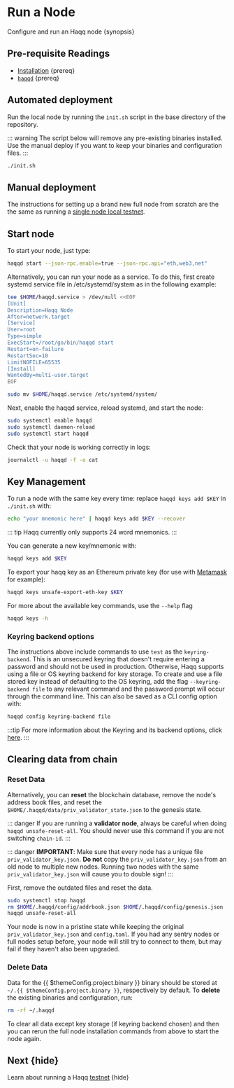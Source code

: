 <!--
order: 4
-->

# Run a Node

Configure and run an Haqq node {synopsis}

## Pre-requisite Readings

- [Installation](./installation.md) {prereq}
- [`haqqd`](./binary.md) {prereq}

## Automated deployment

Run the local node by running the `init.sh` script in the base directory of the repository.

::: warning
The script below will remove any pre-existing binaries installed. Use the manual deploy if you want
to keep your binaries and configuration files.
:::

```bash
./init.sh
```

## Manual deployment

The instructions for setting up a brand new full node from scratch are the the same as running a
[single node local testnet](./../guides/localnet/single_node.md#manual-localnet).

## Start node

To start your node, just type:

```bash
haqqd start --json-rpc.enable=true --json-rpc.api="eth,web3,net"
```
Alternatively, you can run your node as a service. To do this, first create systemd service file in /etc/systemd/system as in the following example:

```bash
tee $HOME/haqqd.service > /dev/null <<EOF
[Unit]
Description=Haqq Node
After=network.target
[Service]
User=root
Type=simple
ExecStart=/root/go/bin/haqqd start
Restart=on-failure
RestartSec=10
LimitNOFILE=65535
[Install]
WantedBy=multi-user.target
EOF

sudo mv $HOME/haqqd.service /etc/systemd/system/
```
Next, enable the haqqd service, reload systemd, and start the node:

```bash
sudo systemctl enable haqqd
sudo systemctl daemon-reload
sudo systemctl start haqqd
```
Check that your node is working correctly in logs:

```bash
journalctl -u haqqd -f -o cat
```

## Key Management

To run a node with the same key every time: replace `haqqd keys add $KEY` in `./init.sh` with:

```bash
echo "your mnemonic here" | haqqd keys add $KEY --recover
```

::: tip
Haqq currently only supports 24 word mnemonics.
:::

You can generate a new key/mnemonic with:

```bash
haqqd keys add $KEY
```

To export your haqq key as an Ethereum private key (for use with [Metamask](./../guides/keys-wallets/metamask.md) for example):

```bash
haqqd keys unsafe-export-eth-key $KEY
```

For more about the available key commands, use the `--help` flag

```bash
haqqd keys -h
```

### Keyring backend options

The instructions above include commands to use `test` as the `keyring-backend`. This is an unsecured
keyring that doesn't require entering a password and should not be used in production. Otherwise,
Haqq supports using a file or OS keyring backend for key storage. To create and use a file
stored key instead of defaulting to the OS keyring, add the flag `--keyring-backend file` to any
relevant command and the password prompt will occur through the command line. This can also be saved
as a CLI config option with:

```bash
haqqd config keyring-backend file
```

:::tip
For more information about the Keyring and its backend options, click [here](./../guides/keys-wallets/keyring.md).
:::

## Clearing data from chain

### Reset Data

Alternatively, you can **reset** the blockchain database, remove the node's address book files, and reset the `$HOME/.haqqd/data/priv_validator_state.json` to the genesis state.

::: danger
If you are running a **validator node**, always be careful when doing `haqqd unsafe-reset-all`. You should never use this command if you are not switching `chain-id`.
:::

::: danger
**IMPORTANT**: Make sure that every node has a unique file `priv_validator_key.json`. **Do not** copy the `priv_validator_key.json` from an old node to multiple new nodes. Running two nodes with the same `priv_validator_key.json` will cause you to double sign! 
:::

First, remove the outdated files and reset the data.

```bash
sudo systemctl stop haqqd
rm $HOME/.haqqd/config/addrbook.json $HOME/.haqqd/config/genesis.json
haqqd unsafe-reset-all
```

Your node is now in a pristine state while keeping the original `priv_validator_key.json` and `config.toml`. If you had any sentry nodes or full nodes setup before, your node will still try to connect to them, but may fail if they haven't also been upgraded.

### Delete Data

Data for the {{ $themeConfig.project.binary }} binary should be stored at `~/.{{ $themeConfig.project.binary }}`, respectively by default. To **delete** the existing binaries and configuration, run:

```bash
rm -rf ~/.haqqd
```

To clear all data except key storage (if keyring backend chosen) and then you can rerun the full node installation commands from above to start the node again.

## Next {hide}

Learn about running a Haqq [testnet](./../testnet/README.md) {hide}
